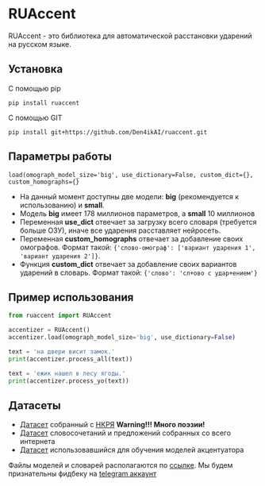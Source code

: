 # RUAccent

RUAccent - это библиотека для автоматической расстановки ударений на русском языке. 

## Установка
   С помощью pip
   ```
   pip install ruaccent
   ```
   С помощью GIT
   ```
   pip install git+https://github.com/Den4ikAI/ruaccent.git
   ```
## Параметры работы

    load(omograph_model_size='big', use_dictionary=False, custom_dict={}, custom_homographs={}


 - На данный момент доступны две модели: **big** (рекомендуется к использованию) и **small**. 
 - Модель **big** имеет 178 миллионов параметров, а **small** 10 миллионов
 - Переменная **use_dict** отвечает за загрузку всего словаря (требуется больше ОЗУ), иначе все ударения расставляет нейросеть. 
 - Переменная **custom_homographs** отвечает за добавление своих омографов. Формат такой: `{'слово-омограф': ['вариант ударения 1', 'вариант ударения 2']}`. 
 - Функция **custom_dict** отвечает за добавление своих вариантов ударений в словарь. Формат такой: `{'слово': 'сл+ово с удар+ением'}`



## Пример использования
```python
from ruaccent import RUAccent

accentizer = RUAccent()
accentizer.load(omograph_model_size='big', use_dictionary=False)

text = 'на двери висит замок.'
print(accentizer.process_all(text))

text = 'ежик нашел в лесу ягоды.'
print(accentizer.process_yo(text))
```

## Датасеты

- [Датасет](https://huggingface.co/datasets/TeraTTS/nkrja_cleaned) собранный с [НКРЯ](https://ruscorpora.ru/) **Warning!!! Много поэзии!**
- [Датасет](https://huggingface.co/datasets/TeraTTS/open_accent) словосочетаний и предложений собранных со всего интернета
- [Датасет](https://huggingface.co/datasets/TeraTTS/stress_dataset_sft) использовавшийся для обучения моделей акцентуатора

Файлы моделей и словарей располагаются по [ссылке](https://huggingface.co/TeraTTS/accentuator). Мы будем признательны фидбеку на [telegram аккаунт](https://t.me/chckdskeasfsd)
